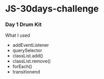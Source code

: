 # JS-30days-challenge

### Day 1 Drum Kit

What I used

- addEventListener
- querySelector
- classList.add()
- classList.remove()
- forEach()
- transitionend
